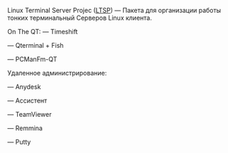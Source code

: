 






Linux Terminal Server Projec ([LTSP](https://ltsp.org/docs/)) — Пакета для организации работы тонких терминальный Cерверов Linux клиента.



On The QT:
— Timeshift 



— Qterminal[]() + Fish[]()

— PCManFm-QT

Удаленное администрирование:

 — Anydesk
 
 — Ассистент
 
 — TeamViewer
 
 — Remmina
 
 — Putty
